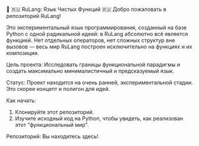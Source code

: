 📌 🇷🇺 RuLang: Язык Чистых Функций 🇷🇺
Добро пожаловать в репозиторий RuLang!

Это экспериментальный язык программирования, созданный на базе Python с одной радикальной идеей: в RuLang абсолютно всё является функцией. Нет отдельных операторов, нет сложных структур вне вызовов — весь мир RuLang построен исключительно на функциях и их композиции.

Цель проекта: Исследовать границы функциональной парадигмы и создать максимально минималистичный и предсказуемый язык.

Статус: Проект находится на очень ранней, экспериментальной стадии. Это скорее концепт и полигон для идей.

Как начать:
1. Клонируйте этот репозиторий.
2. Изучите исходный код на Python, чтобы увидеть, как реализован этот "функциональный мир".

Репозиторий: Вы находитесь здесь!
